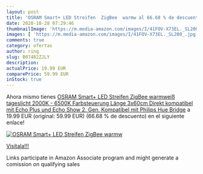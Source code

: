 ```yaml
---
layout: post
title: 'OSRAM Smart+ LED Streifen  ZigBee  warmw al 66.68 % de descuento'
date: 2020-10-28 07:29:46
thumbnailImage: 'https://m.media-amazon.com/images/I/41FOV-X73EL._SL200_.jpg'
images: [ 'https://m.media-amazon.com/images/I/41FOV-X73EL._SL200_.jpg' ]
comments: true
category: ofertas
author: ring
slug: B07482ZJLY
description:
actualPrice: 19.99 EUR
comparePrice: 59.99 EUR
inStock: true
---
```


Ahora mismo tienes [OSRAM Smart+ LED Streifen  ZigBee  warmweiß  tageslicht  2000K - 6500K   Farbsteuerung  Länge 3x60cm  Direkt kompatibel mit Echo Plus und Echo Show  2. Gen.   Kompatibel mit Philips Hue Bridge](https://www.amazon.de/dp/B07482ZJLY/?tag=tolees0ca-21) a 19.99 EUR (original: 59.99 EUR) (66.68 %  de descuento) en el siguiente enlace!

[![OSRAM Smart+ LED Streifen  ZigBee  warmw](https://m.media-amazon.com/images/I/41FOV-X73EL._SL200_.jpg)](https://www.amazon.de/dp/B07482ZJLY/?tag=tolees0ca-21)

[Visítala!!!](https://www.amazon.de/dp/B07482ZJLY/?tag=tolees0ca-21)

Links participate in Amazon Associate program and might generate a comission on qualifying sales
